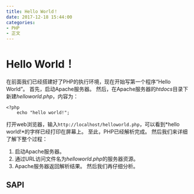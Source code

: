 ```yaml
---
title: Hello World！
date: 2017-12-18 15:44:00
categories:
- PHP
- 正文
---
```


# Hello World！

在前面我们已经搭建好了PHP的执行环境，现在开始写第一个程序“Hello World”。
首先，启动Apache服务器。
然后，在Apache服务器的*htdocs*目录下新建*helloworld.php*，内容为：
```
<?php
	echo "hello world!";
```
打开web浏览器，输入`http://localhost/helloworld.php`，可以看到*hello world!*的字样已经打印在屏幕上。
至此，PHP已经解析完成。
然后我们来详细了解下整个过程：
1. 启动Apache服务器。
2. 通过URL访问文件名为*helloworld.php*的服务器资源。
3. Apache服务器返回解析结果。
然后我们再仔细分析。

## SAPI

